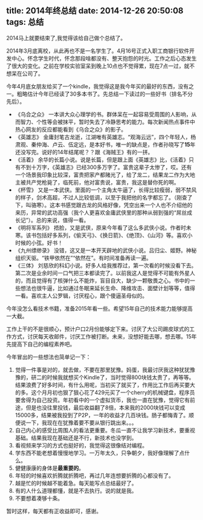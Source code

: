 title: 2014年终总结
date: 2014-12-26 20:50:08
tags: 总结
---
2014马上就要结束了,我觉得该给自己做个总结了。

2014年3月底离校，从此再也不是一名学生了。4月16号正式入职工商银行软件开发中心。怀念学生时代，怀念那段啥都没有、整天抱怨的时光。工作之后心态发生了很大的变化。之前在学校实验室呆到晚上10点也不觉得累，现在7点一过，就不想呆在公司了。
<!--more-->

今年4月底女朋友给买了一个kindle，我觉得这是我今年买的最好的东西，没有之一。粗略估计今年已经读了30多本书了。先总结一下读过的一些好书（排名不分先后）。

 - 《乌合之众》
一本讲大众心理学的书。群体呆在一起容易受周围的人影响，从而智力、个性等会被抹平，暂时失去了冷静思考的能力。每次新闻热点事件中热心网友的反应都能看到《乌合之众》的影子。
 - 《英雄志》
金庸封笔古龙逝，江湖唯有英雄志。“观海云远”，四个年轻人，杨肃观、秦仲海、卢云、伍定远，是本好书，唯一的缺点是，作者孙晓写了**15**年还没写完。说好的14年结尾呢？？跟《海贼王》有的一拼。
 - 《活着》
余华的长篇小说。说是长篇，但是跟上面《英雄志》比，《活着》只有不到十万字，《英雄志》已经300多万字了。富贵这辈子太惨了，哎。还有一个场景我印象比较深，富贵把家产都赌光了，给了龙二，结果龙二作为大地主被共产党枪毙了，临死前，他对富贵说，富贵，我这是替你死的啊。
 - 《杯雪》
又是一本武侠。里面的一个主角太牛逼了，长得比较瘦弱，弱不禁风的样子，剑术高超，不过人比较低调，以至于我把他的名字都忘了。（刚查了下，叫骆寒）。这本书感觉跟古龙的风格好像，凭空出来一个人也不介绍他的来历，异常的武功高强（我个人更喜欢金庸武侠里的那种从弱到强的“屌丝成长记”）。总的来说，值得一看。
 - 《明将军系列》
捂脸，又是武侠，原来今年看了这么多武侠小说。作者时未寒。该书包括好多系列，《偷天弓》、《换日箭》、《绝顶》、《山河》等。喜欢小时候的小弦。好书！
 - 《九州缥缈录》
没错，这又是一本开天辟地的武侠小说。吕归尘、姬野。神秘组织天驱。“铁甲依然在”“依然在”。有时间准备再读一遍。
 - 《三体》
刘慈欣的科幻小说。好多人给我推荐过，第一次看的时候没看下去。第二次是业余时间一口气把三本都读完了。以前我这人是觉得不可能有外星人的，而且觉得有了核弹什么不能炸，盲目自大，缺少一颗敬畏之心。书中的一些想法也很牛逼，比如通过冬眠来延长生命、降维攻击、面壁计划等等，值得一看。喜欢主人公罗辑，讨厌程心，跟个傻逼圣母似的。

今年没怎么看技术书籍，准备2015年看一些。希望15年自己的技术能力能够提高一大截。

工作上干的不是很顺心，预计户口2月份能够定下来。讨厌了大公司踢皮球式的工作方式，讨厌每天收邮件，讨厌工作被打断。未来，没想好能去哪，想去哪。15年先提高下自己的编程素养吧。

今年冒出的一些想法也简单记一下：

1. 觉得一件事是对的，就去做，不要在那里犹豫。妈蛋，我最讨厌我这种犹犹豫豫的，研二的时候我就想买个Kindle了，当时觉得800块钱太贵了，再等等。结果浪费了好多时间，有什么用呢，当初买了就买了，作用比工作后再买要大的多。这个月月初也狠了狠心花了429元买了一个cherry的机械键盘，程序员要舍得为自己投资。年初看中的一个虚拟货币，我也一直在犹豫，觉得它有前途，但是也没往里投钱，最后收益翻了8倍，本来我的2000块钱可以变成15000多，结果被我投到了P2P，一年的收益才几百块钱。肠子都悔青了。顺便说一下，我现在在犹豫着要不要从银行跳出来。。。
2. 自己内心的感受比周围人的看法更重要。冬瓜一直不让我学习新技术，要重视基础。结果我现在基础还是不行，新技术也没学到。
3. 看视频来学习的方式也挺好的，我觉得这很像结对编程。
4. 学东西不能老想着慢慢地学习。一万年太久，只争朝夕，我好像理解了点什么。
5. 健健康康的身体是**最重要的**。
6. 年轻的时候喜欢折腾就折腾吧，再过几年连想要折腾的心都没有了。
7. 越是忙的时候越不能着急。每天能写点总结最好了。
8. 有的人什么道理都懂，就是不去执行。说的就是我。
9. 不要想着凑够十条。

暂时这样，每天都有正收益即可，感谢。
